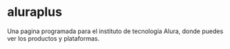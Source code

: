 # aluraplus
Una pagina programada para el instituto de tecnología Alura, donde puedes ver los productos y plataformas.
